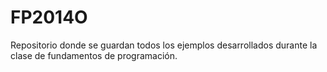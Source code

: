 FP2014O
=======
Repositorio donde se guardan todos los ejemplos desarrollados durante la clase de fundamentos de programación.
